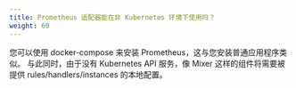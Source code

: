 ```yaml
---
title: Prometheus 适配器能在非 Kubernetes 环境下使用吗？
weight: 60
---
```


您可以使用 docker-compose 来安装 Prometheus，这与您安装普通应用程序类似。
与此同时，由于没有 Kubernetes API 服务，像 Mixer 这样的组件将需要被提供 rules/handlers/instances 的本地配置。
